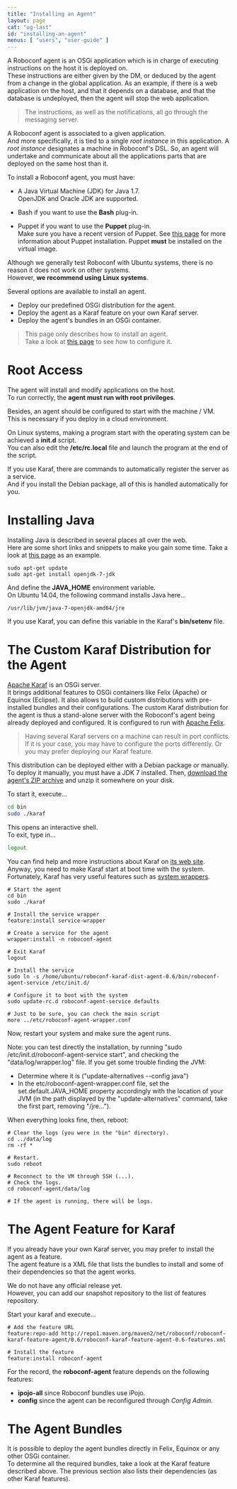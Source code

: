 ```yaml
---
title: "Installing an Agent"
layout: page
cat: "ug-last"
id: "installing-an-agent"
menus: [ "users", "user-guide" ]
---
```


A Roboconf agent is an OSGi application which is in charge of executing instructions on the host it is deployed on.  
These instructions are either given by the DM, or deduced by the agent from a change in the global application.
As an example, if there is a web application on the host, and that it depends on a database, and that the database
is undeployed, then the agent will stop the web application.

> The instructions, as well as the notifications, all go through the messaging server.

A Roboconf agent is associated to a given application.  
And more specifically, it is tied to a single *root instance* in this application. A *root instance* designates a machine in Roboconf's DSL.
So, an agent will undertake and communicate about all the applications parts that are deployed on the same host than it.

To install a Roboconf agent, you must have:

* A Java Virtual Machine (JDK) for Java 1.7.  
OpenJDK and Oracle JDK are supported.

* Bash if you want to use the **Bash** plug-in.

* Puppet if you want to use the **Puppet** plug-in.  
Make sure you have a recent version of Puppet. See [this page](plugin-puppet.html)
for more information about Puppet installation. Puppet **must** be installed on the virtual image.

Although we generally test Roboconf with Ubuntu systems, there is no reason it does not work on other systems.  
However, **we recommend using Linux systems**.

Several options are available to install an agent.
 
* Deploy our predefined OSGi distribution for the agent.
* Deploy the agent as a Karaf feature on your own Karaf server.
* Deploy the agent's bundles in an OSGi container.

> This page only describes how to install an agent.  
> Take a look at [this page](configuring-an-agent.html) to see how to configure it.


# Root Access

The agent will install and modify applications on the host.  
To run correctly, the **agent must run with root privileges**.

Besides, an agent should be configured to start with the machine / VM.  
This is necessary if you deploy in a cloud environment.

On Linux systems, making a program start with the operating system can be achieved a **init.d** script.  
You can also edit the **/etc/rc.local** file and launch the program at the end of the script.

If you use Karaf, there are commands to automatically register the server as a service.  
And if you install the Debian package, all of this is handled automatically for you.


# Installing Java

Installing Java is described in several places all over the web.  
Here are some short links and snippets to make you gain some time.
Take a look at [this page](http://doc.ubuntu-fr.org/java) as an example.

```
sudo apt-get update
sudo apt-get install openjdk-7-jdk 
```

And define the **JAVA_HOME** environment variable.  
On Ubuntu 14.04, the following command installs Java here...

	/usr/lib/jvm/java-7-openjdk-amd64/jre

If you use Karaf, you can define this variable in the Karaf's **bin/setenv** file.


# The Custom Karaf Distribution for the Agent

[Apache Karaf](http://karaf.apache.org/) is an OSGi server.  
It brings additional features to OSGi containers like Felix (Apache) or Equinox (Eclipse). It also allows to build custom distributions
with pre-installed bundles and their configurations. The custom Karaf distribution for the agent is thus a stand-alone server with the
Roboconf's agent being already deployed and configured. It is configured to run with [Apache Felix](http://felix.apache.org/).

> Having several Karaf servers on a machine can result in port conflicts.
> If it is your case, you may have to configure the ports differently. 
> Or you may prefer deploying our Karaf feature.

This distribution can be deployed either with a Debian package or manually.  
To deploy it manually, you must have a JDK 7 installed. Then, [download the agent's ZIP archive](../download.html)
and unzip it somewhere on your disk. 

To start it, execute...

```bash
cd bin
sudo ./karaf
```

This opens an interactive shell.  
To exit, type in...

```bash
logout
```

You can find help and more instructions about Karaf on [its web site](http://karaf.apache.org/).  
Anyway, you need to make Karaf start at boot time with the system. Fortunately, Karaf has very useful
features such as [system wrappers](http://karaf.apache.org/manual/latest/).

```properties
# Start the agent
cd bin
sudo ./karaf

# Install the service wrapper
feature:install service-wrapper

# Create a service for the agent
wrapper:install -n roboconf-agent

# Exit Karaf
logout

# Install the service
sudo ln -s /home/ubuntu/roboconf-karaf-dist-agent-0.6/bin/roboconf-agent-service /etc/init.d/

# Configure it to boot with the system
sudo update-rc.d roboconf-agent-service defaults

# Just to be sure, you can check the main script
more ../etc/roboconf-agent-wrapper.conf
```

Now, restart your system and make sure the agent runs.  

Note: you can test directly the installation, by running "sudo /etc/init.d/roboconf-agent-service start", and checking the "data/log/wrapper.log" file. If you get some trouble finding the JVM:
- Determine where it is ("update-alternatives --config java")
- In the etc/roboconf-agent-wrapper.conf file, set the set.default.JAVA_HOME property accordingly with the location of your JVM (in the path displayed by the "update-alternatives" command, take the first part, removing "/jre...").

When everything looks fine, then, reboot:

```properties
# Clear the logs (you were in the "bin" directory).
cd ../data/log
rm -rf *

# Restart.
sudo reboot

# Reconnect to the VM through SSH (...).
# Check the logs.
cd roboconf-agent/data/log

# If the agent is running, there will be logs.
```


# The Agent Feature for Karaf

If you already have your own Karaf server, you may prefer to install the agent as a feature.  
The agent feature is a XML file that lists the bundles to install and some of their dependencies so that the agent works.

We do not have any official release yet.  
However, you can add our snapshot repository to the list of features repository.

Start your karaf and execute...

```properties
# Add the feature URL
feature:repo-add http://repo1.maven.org/maven2/net/roboconf/roboconf-karaf-feature-agent/0.6/roboconf-karaf-feature-agent-0.6-features.xml

# Install the feature 
feature:install roboconf-agent
```

For the record, the **roboconf-agent** feature depends on the following features:

* **ipojo-all** since Roboconf bundles use iPojo.
* **config** since the agent can be reconfigured through *Config Admin*.


# The Agent Bundles

It is possible to deploy the agent bundles directly in Felix, Equinox or any other OSGi container.  
To determine all the required bundles, take a look at the Karaf feature described above. The previous section
also lists their dependencies (as other Karaf features).
